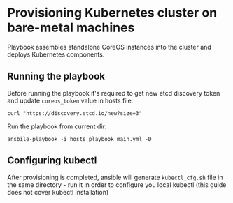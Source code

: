 Provisioning Kubernetes cluster on bare-metal machines
======================================================
Playbook assembles standalone CoreOS instances into the cluster and deploys
Kubernetes components.

Running the playbook
--------------------
Before running the playbook it's required to get new etcd discovery token and
update `coreos_token` value in hosts file:
```
curl "https://discovery.etcd.io/new?size=3"
```
Run the playbook from current dir:
```
ansbile-playbook -i hosts playbook_main.yml -D
```

Configuring kubectl
-------------------
After provisioning is completed, ansible will generate `kubectl_cfg.sh` file in
the same directory - run it in order to configure you local kubectl (this guide
does not cover kubectl installation) 
